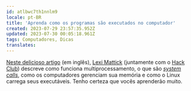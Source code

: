 ```yaml
---
id: atlbwc7th1nnlm9
locale: pt-BR
title: 'Aprenda como os programas são executados no computador'
created: 2023-07-29 23:57:35.952Z
updated: 2023-07-30 00:05:18.961Z
tags: Computadores, Dicas
translates: 
---
```

[Neste delicioso artigo](https://cpu.land/) (em inglês),  [Lexi Mattick](https://kognise.dev/) (juntamente com o [Hack Club](https://hackclub.com/)) descreve como funciona multiprocessamento, o que são [_system calls_](https://en.wikipedia.org/wiki/System_call), como os computadores gerenciam sua memória e como o Linux carrega seus executáveis. Tenho certeza que vocês aprenderão muito.
